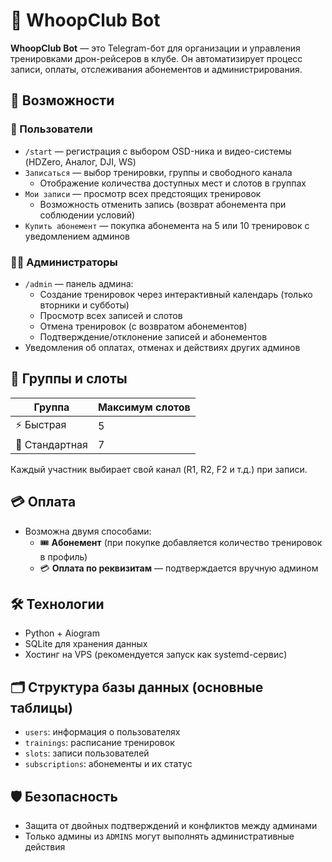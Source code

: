 # 🤖 WhoopClub Bot

**WhoopClub Bot** — это Telegram-бот для организации и управления тренировками дрон-рейсеров в клубе. Он автоматизирует процесс записи, оплаты, отслеживания абонементов и администрирования.

## 🚀 Возможности

### 👥 Пользователи
- `/start` — регистрация с выбором OSD-ника и видео-системы (HDZero, Аналог, DJI, WS)
- `Записаться` — выбор тренировки, группы и свободного канала
  - Отображение количества доступных мест и слотов в группах
- `Мои записи` — просмотр всех предстоящих тренировок
  - Возможность отменить запись (возврат абонемента при соблюдении условий)
- `Купить абонемент` — покупка абонемента на 5 или 10 тренировок с уведомлением админов

### 👨‍✈️ Администраторы
- `/admin` — панель админа:
  - Создание тренировок через интерактивный календарь (только вторники и субботы)
  - Просмотр всех записей и слотов
  - Отмена тренировок (с возвратом абонементов)
  - Подтверждение/отклонение записей и абонементов
- Уведомления об оплатах, отменах и действиях других админов

## 📆 Группы и слоты

| Группа         | Максимум слотов |
|----------------|-----------------|
| ⚡ Быстрая      | 5               |
| 🏁 Стандартная  | 7               |

Каждый участник выбирает свой канал (R1, R2, F2 и т.д.) при записи.

## 💳 Оплата
- Возможна двумя способами:
  - 🎟 **Абонемент** (при покупке добавляется количество тренировок в профиль)
  - 💳 **Оплата по реквизитам** — подтверждается вручную админом

## 🛠️ Технологии
- Python + Aiogram
- SQLite для хранения данных
- Хостинг на VPS (рекомендуется запуск как systemd-сервис)

## 🗂️ Структура базы данных (основные таблицы)
- `users`: информация о пользователях
- `trainings`: расписание тренировок
- `slots`: записи пользователей
- `subscriptions`: абонементы и их статус

## 🛡️ Безопасность
- Защита от двойных подтверждений и конфликтов между админами
- Только админы из `ADMINS` могут выполнять административные действия
